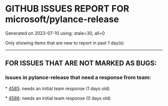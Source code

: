 
# GITHUB ISSUES REPORT FOR microsoft/pylance-release


Generated on 2023-07-10 using: stale=30, all=0


Only showing items that are new to report in past 1 day(s)


---

## FOR ISSUES THAT ARE NOT MARKED AS BUGS:


### Issues in pylance-release that need a response from team:


\* [4585](https://github.com/microsoft/pylance-release/issues/4585 "unable to import 'django.db' in pylance "): needs an initial team response (1 days old)

\* [4586](https://github.com/microsoft/pylance-release/issues/4586 "Refactoring detection is sensitive to comments"): needs an initial team response (0 days old)
